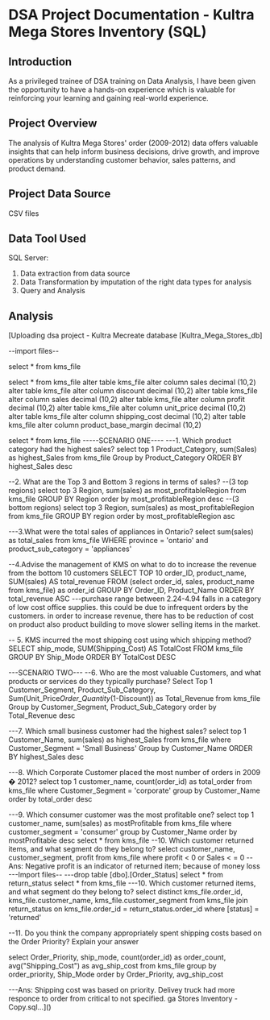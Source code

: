 # DSA Project Documentation - Kultra Mega Stores Inventory (SQL)
## Introduction 
As a privileged trainee of DSA training on Data Analysis, I have been given the opportunity to have a hands-on experience which is valuable for reinforcing your learning and gaining real-world experience. 
## Project Overview 
The analysis of Kultra Mega Stores' order (2009-2012) data offers valuable insights that can help inform business decisions, drive growth, and improve operations by understanding customer behavior, sales patterns, and product demand.
## Project Data Source
CSV files 
## Data Tool Used
SQL Server: 
1. Data extraction from data source
2. Data Transformation by imputation of the right data types for analysis 
3. Query and Analysis
## Analysis
[Uploading dsa project - Kultra Mecreate database [Kultra_Mega_Stores_db]


--import files--


select * from kms_file

select * from kms_file
alter table  kms_file
alter column sales decimal (10,2)
alter table  kms_file
alter column discount decimal (10,2)
alter table  kms_file
alter column sales decimal (10,2)
alter table  kms_file
alter column profit decimal (10,2)
alter table  kms_file
alter column unit_price decimal (10,2)
alter table kms_file
alter column shipping_cost decimal (10,2)
alter table kms_file
alter column product_base_margin decimal (10,2)


select * from kms_file
-----SCENARIO 0NE----
---1. Which product category had the highest sales?
select top 1 Product_Category, sum(Sales) as highest_Sales from kms_file
Group by Product_Category
ORDER BY highest_Sales desc

--2. What are the Top 3 and Bottom 3 regions in terms of sales?
--(3 top regions)
select top 3 Region, sum(sales) as most_profitableRegion from kms_file
GROUP BY Region
order by most_profitableRegion desc
--(3 bottom regions)
select top 3 Region, sum(sales) as most_profitableRegion from kms_file
GROUP BY region
order by most_profitableRegion asc

---3.What were the total sales of appliances in Ontario? 
 select sum(sales) as total_sales from kms_file
WHERE province = 'ontario' and product_sub_category = 'appliances'

--4.Advise the management of KMS on what to do to increase the revenue from the bottom 10 customers
 SELECT TOP 10 order_ID, product_name, SUM(sales) AS total_revenue
FROM (select order_id, sales, product_name from kms_file) as order_id
GROUP BY Order_ID, Product_Name
ORDER BY total_revenue ASC
---purchase range between 2.24-4.94 falls in a category of low cost office supplies. this could be due to infrequent orders by the customers. in order to increase revenue, there has to be reduction of cost on product also product building to move slower selling items in the market.

-- 5. KMS incurred the most shipping cost using which shipping method?
     SELECT ship_mode, SUM(Shipping_Cost) AS TotalCost
FROM kms_file
GROUP BY Ship_Mode
ORDER BY TotalCost DESC

---SCENARIO TWO---
--6. Who are the most valuable Customers, and what products or services do they typically purchase?
Select Top 1 Customer_Segment, Product_Sub_Category, Sum(Unit_Price*Order_Quantity*(1-Discount)) as Total_Revenue from kms_file
Group by Customer_Segment, Product_Sub_Category
order by Total_Revenue desc

---7. Which small business customer had the highest sales?
select top 1 Customer_Name, sum(sales) as highest_Sales from kms_file
where Customer_Segment = 'Small Business'
Group by Customer_Name
ORDER BY  highest_Sales desc

---8. Which Corporate Customer placed the most number of orders in 2009 � 2012? 
select top 1 customer_name, count(order_id) as total_order
from kms_file
where Customer_Segment = 'corporate'
group by Customer_Name
order by total_order desc

---9. Which consumer customer was the most profitable one? 
select top 1 customer_name, sum(sales) as mostProfitable from kms_file
where customer_segment = 'consumer'
group by Customer_Name
order by mostProfitable desc
select * from kms_file
--10. Which customer returned items, and what segment do they belong to? 
select customer_name, customer_segment, profit from kms_file
where profit < 0 or Sales < = 0
--Ans: Negative profit is an indicator of returned item; because of money loss 
---Import files--
---drop table [dbo].[Order_Status]
select * from return_status
select * from kms_file
---10. Which customer returned items, and what segment do they belong to?
select distinct kms_file.order_id, kms_file.customer_name, kms_file.customer_segment
from kms_file
join return_status
on kms_file.order_id = return_status.order_id
where [status] = 'returned' 



--11. Do you think the company appropriately spent shipping costs based on the Order Priority? Explain your answer 


select Order_Priority, ship_mode, count(order_id) as order_count, 
avg("Shipping_Cost") as avg_ship_cost
from kms_file
group by order_priority, Ship_Mode
order by Order_Priority, avg_ship_cost

---Ans: Shipping cost was based on priority. Delivey truck had more responce to order from critical to not specified. ga Stores Inventory - Copy.sql…]()


